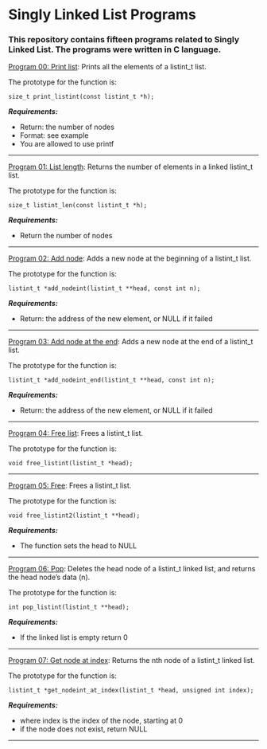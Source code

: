 # Singly Linked List Programs

### **This repository contains fifteen programs related to Singly Linked List. The programs were written in C language.**

[Program 00: Print list](https://github.com/ehabsmh/alx-low_level_programming/blob/main/0x13-more_singly_linked_lists/0-print_listint.c):
Prints all the elements of a listint_t list.

The prototype for the function is:
```
size_t print_listint(const listint_t *h);
```

***Requirements:***
- Return: the number of nodes
- Format: see example
- You are allowed to use printf

---

[Program 01: List length](https://github.com/ehabsmh/alx-low_level_programming/blob/main/0x13-more_singly_linked_lists/1-listint_len.c):
Returns the number of elements in a linked listint_t list.

The prototype for the function is:
```
size_t listint_len(const listint_t *h);
```

***Requirements:***
- Return the number of nodes

---

[Program 02: Add node](https://github.com/ehabsmh/alx-low_level_programming/blob/main/0x13-more_singly_linked_lists/2-add_nodeint.c):
Adds a new node at the beginning of a listint_t list.

The prototype for the function is:
```
listint_t *add_nodeint(listint_t **head, const int n);
```

***Requirements:***
- Return: the address of the new element, or NULL if it failed

---

[Program 03: Add node at the end](https://github.com/ehabsmh/alx-low_level_programming/blob/main/0x13-more_singly_linked_lists/3-add_nodeint_end.c):
Adds a new node at the end of a listint_t list.

The prototype for the function is:
```
listint_t *add_nodeint_end(listint_t **head, const int n);
```

***Requirements:***
- Return: the address of the new element, or NULL if it failed

---

[Program 04: Free list](https://github.com/ehabsmh/alx-low_level_programming/blob/main/0x13-more_singly_linked_lists/4-free_listint.c):
Frees a listint_t list.

The prototype for the function is:
```
void free_listint(listint_t *head);
```

---

[Program 05: Free](https://github.com/ehabsmh/alx-low_level_programming/blob/main/0x13-more_singly_linked_lists/5-free_listint2.c):
Frees a listint_t list.

The prototype for the function is:
```
void free_listint2(listint_t **head);
```

***Requirements:***
- The function sets the head to NULL

---

[Program 06: Pop](https://github.com/ehabsmh/alx-low_level_programming/blob/main/0x13-more_singly_linked_lists/6-pop_listint.c):
Deletes the head node of a listint_t linked list, and returns the head node’s data (n).

The prototype for the function is:
```
int pop_listint(listint_t **head);
```

***Requirements:***
- If the linked list is empty return 0

---

[Program 07: Get node at index](https://github.com/ehabsmh/alx-low_level_programming/blob/main/0x13-more_singly_linked_lists/7-get_nodeint.c):
Returns the nth node of a listint_t linked list.

The prototype for the function is:
```
listint_t *get_nodeint_at_index(listint_t *head, unsigned int index);
```

***Requirements:***
- where index is the index of the node, starting at 0
- if the node does not exist, return NULL

---
